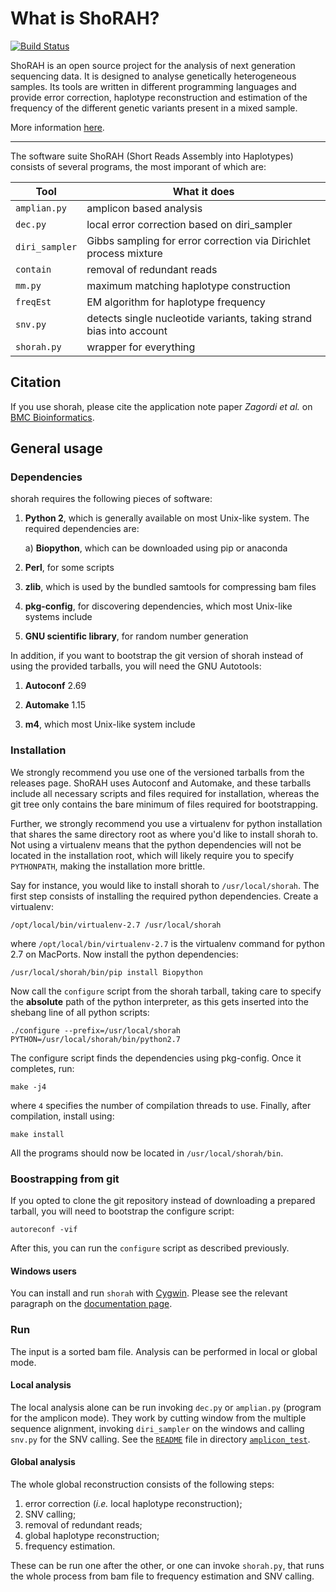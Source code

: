 What is ShoRAH?
===============
[![Build Status](https://travis-ci.org/ozagordi/shorah.svg?branch=master)](https://travis-ci.org/ozagordi/shorah)

ShoRAH is an open source project for the analysis of next generation sequencing
data. It is designed to analyse genetically heterogeneous samples. Its tools
are written in different programming languages and provide error correction,
haplotype reconstruction and estimation of the frequency of the different
genetic variants present in a mixed sample.

More information [here](http://cbg-ethz.github.io/shorah).

---

The software suite ShoRAH (Short Reads Assembly into Haplotypes) consists of
several programs, the most imporant of which are:

| Tool           | What it does                                                        |
| -------------- | ------------------------------------------------------------------- |
| `amplian.py`   | amplicon based analysis                                             |
| `dec.py`       | local error correction based on diri_sampler                        |
| `diri_sampler` | Gibbs sampling for error correction via Dirichlet process mixture   |
| `contain`      | removal of redundant reads                                          |
| `mm.py`        | maximum matching haplotype construction                             |
| `freqEst`      | EM algorithm for haplotype frequency                                |
| `snv.py`       | detects single nucleotide variants, taking strand bias into account |
| `shorah.py`    | wrapper for everything                                              |

## Citation
If you use shorah, please cite the application note paper _Zagordi et al._ on
[BMC Bioinformatics](http://www.biomedcentral.com/1471-2105/12/119).

## General usage
### Dependencies
shorah requires the following pieces of software:

1. **Python 2**, which is generally available on most Unix-like system. The required dependencies are:

   a) **Biopython**, which can be downloaded using pip or anaconda

2. **Perl**, for some scripts

3. **zlib**, which is used by the bundled samtools for compressing bam files

4. **pkg-config**, for discovering dependencies, which most Unix-like systems include

5. **GNU scientific library**, for random number generation

In addition, if you want to bootstrap the git version of shorah instead of using the provided tarballs,
you will need the GNU Autotools:

1. **Autoconf** 2.69

2. **Automake** 1.15

3. **m4**, which most Unix-like system include

### Installation
We strongly recommend you use one of the versioned tarballs from the releases page. ShoRAH uses Autoconf
and Automake, and these tarballs include all necessary scripts and files required for installation, whereas
the git tree only contains the bare minimum of files required for bootstrapping.

Further, we strongly recommend you use a virtualenv for python installation that shares the same directory
root as where you'd like to install shorah to. Not using a virtualenv means that the python dependencies will
not be located in the installation root, which will likely require you to specify `PYTHONPATH`, making the
installation more brittle.

Say for instance, you would like to install shorah to `/usr/local/shorah`. The first step consists of installing
the required python dependencies. Create a virtualenv:

	/opt/local/bin/virtualenv-2.7 /usr/local/shorah

where `/opt/local/bin/virtualenv-2.7` is the virtualenv command for python 2.7 on MacPorts. Now install
the python dependencies:

	/usr/local/shorah/bin/pip install Biopython

Now call the `configure` script from the shorah tarball, taking care to specify the **absolute** path of the
python interpreter, as this gets inserted into the shebang line of all python scripts:

	./configure --prefix=/usr/local/shorah PYTHON=/usr/local/shorah/bin/python2.7

The configure script finds the dependencies using pkg-config. Once it completes, run:

	make -j4

where `4` specifies the number of compilation threads to use. Finally, after compilation, install using:

	make install

All the programs should now be located in `/usr/local/shorah/bin`.

### Boostrapping from git
If you opted to clone the git repository instead of downloading a prepared tarball, you will need to bootstrap
the configure script:

	autoreconf -vif

After this, you can run the `configure` script as described previously.


#### Windows users
You can install and run `shorah` with [Cygwin](http://www.cygwin.com).
Please see the relevant paragraph on the
[documentation page](http://cbg-ethz.github.io/shorah/).

### Run
The input is a sorted bam file. Analysis can be performed in local or global
mode.

#### Local analysis
The local analysis alone can be run invoking `dec.py` or `amplian.py` (program
for the amplicon mode). They work by cutting window from the multiple sequence
alignment, invoking `diri_sampler` on the windows and calling `snv.py` for the
SNV calling. See the
[`README`](https://github.com/cbg-ethz/shorah/blob/master/examples/amplicon_test/README.md)
file in directory
[`amplicon_test`](https://github.com/cbg-ethz/shorah/blob/master/examples/amplicon_test/).

#### Global analysis
The whole global reconstruction consists of the following steps:

1. error correction (*i.e.* local haplotype reconstruction);
2. SNV calling;
3. removal of redundant reads;
4. global haplotype reconstruction;
5. frequency estimation.

These can be run one after the other, or one can invoke `shorah.py`, that runs
the whole process from bam file to frequency estimation and SNV calling.
